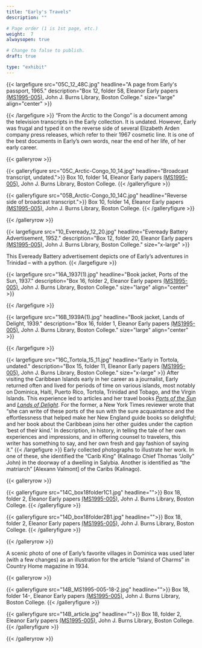 ```yaml
---
title: "Early's Travels"
description: ""

# Page order (1 is 1st page, etc.)
weight:  7
alwaysopen: true

# Change to false to publish.
draft: true

type: "exhibit"
---
```

{{< largefigure src="05C_12_48C.jpg"
                headline="A page from Early's passport, 1965."
                description="Box 12, folder 58, Eleanor Early papers [(MS1995-005)](https://bc-primo.hosted.exlibrisgroup.com/permalink/f/l6ucgu/ALMA-BC21311150800001021), John J. Burns Library, Boston College." 
                size="large" align="center" >}}

{{< /largefigure >}}
“From the Arctic to the Congo” is a document among the television transcripts in the Early collection. It is undated. However, Early was frugal and typed it on the reverse side of several Elizabeth Arden company press releases, which refer to their 1967 cosmetic line. It is one of the best documents in Early’s own words, near the end of her life, of her early career.

{{< galleryrow >}}

{{< galleryfigure src="05C_Arctic-Congo_10_14.jpg"
           headline="Broadcast transcript, undated.">}} Box 10, folder 14, Eleanor Early papers [(MS1995-005)](https://bc-primo.hosted.exlibrisgroup.com/permalink/f/l6ucgu/ALMA-BC21311150800001021), John J. Burns Library, Boston College.
{{< /galleryfigure >}}

{{< galleryfigure src="05B_Arctic-Congo_10_14C.jpg"
           headline="Reverse side of broadcast transcript.">}} Box 10, folder 14, Eleanor Early papers [(MS1995-005)](https://bc-primo.hosted.exlibrisgroup.com/permalink/f/l6ucgu/ALMA-BC21311150800001021), John J. Burns Library, Boston College.
{{< /galleryfigure >}}

{{< /galleryrow >}}

{{< largefigure src="10_Eveready_12_20.jpg"
                headline="Eveready Battery Advertisement, 1952."
                description="Box 12, folder 20, Eleanor Early papers [(MS1995-005)](https://bc-primo.hosted.exlibrisgroup.com/permalink/f/l6ucgu/ALMA-BC21311150800001021), John J. Burns Library, Boston College."
                size="x-large" >}}
				
This Eveready Battery advertisement depicts one of Early’s adventures in Trinidad – with a python.
{{< /largefigure >}}

{{< largefigure src="16A_1937(1).jpg"
                headline="Book jacket, Ports of the Sun, 1937."
                description="Box 16, folder 2, Eleanor Early papers [(MS1995-005)](https://bc-primo.hosted.exlibrisgroup.com/permalink/f/l6ucgu/ALMA-BC21311150800001021), John J. Burns Library, Boston College." 
                size="large" align="center" >}}

{{< /largefigure >}}

{{< largefigure src="16B_1939A(1).jpg"
                headline="Book jacket, Lands of Delight, 1939."
                description="Box 16, folder 1, Eleanor Early papers [(MS1995-005)](https://bc-primo.hosted.exlibrisgroup.com/permalink/f/l6ucgu/ALMA-BC21311150800001021), John J. Burns Library, Boston College." 
                size="large" align="center" >}}

{{< /largefigure >}}

{{< largefigure src="16C_Tortola_15_11.jpg"
                headline="Early in Tortola, undated."
                description="Box 15, folder 11, Eleanor Early papers [(MS1995-005)](https://bc-primo.hosted.exlibrisgroup.com/permalink/f/l6ucgu/ALMA-BC21311150800001021), John J. Burns Library, Boston College."
                size="x-large" >}}
After visiting the Caribbean Islands early in her career as a journalist, Early returned often and lived for periods of time on various islands, most notably on Dominica, Haiti, Puerto Rico, Tortola, Trinidad and Tobago, and the Virgin Islands. This experience led to articles and her travel books *[Ports of the Sun](https://bc-primo.hosted.exlibrisgroup.com/permalink/f/l6ucgu/ALMA-BC21379305460001021)* and *[Lands of Delight](https://bc-primo.hosted.exlibrisgroup.com/permalink/f/l6ucgu/ALMA-BC21366415100001021)*. For the former, a New York Times reviewer wrote that “she can write of these ports of the sun with the sure acquaintance and the effortlessness that helped make her New England guide books so delightful; and her book about the Caribbean joins her other guides under the caption ‘best of their kind.’ In description, in history, in telling the tale of her own experiences and impressions, and in offering counsel to travelers, this writer has something to say, and her own fresh and gay fashion of saying it.”
{{< /largefigure >}}
Early collected photographs to illustrate her work. In one of these, she identified the “Carib King” (Kalinago Chief Thomas “Jolly” John) in the doorway of a dwelling in Salybia. Another is identified as “the matriarch” [Alexann Valmont] of the Caribs (Kalinago). 

{{< galleryrow >}}

{{< galleryfigure src="14C_box18folder1C1.jpg"
           headline="">}} Box 18, folder 2, Eleanor Early papers [(MS1995-005)](https://bc-primo.hosted.exlibrisgroup.com/permalink/f/l6ucgu/ALMA-BC21311150800001021), John J. Burns Library, Boston College.
{{< /galleryfigure >}}

{{< galleryfigure src="14D_box18folder2B1.jpg"
           headline="">}} Box 18, folder 2, Eleanor Early papers [(MS1995-005)](https://bc-primo.hosted.exlibrisgroup.com/permalink/f/l6ucgu/ALMA-BC21311150800001021), John J. Burns Library, Boston College.
{{< /galleryfigure >}}

{{< /galleryrow >}}

A scenic photo of one of Early’s favorite villages in Dominica was used later (with a few changes) as an illustration for the article “Island of Charms” in Country Home magazine in 1934.

{{< galleryrow >}}

{{< galleryfigure src="14B_MS1995-005-18-2.jpg"
           headline="">}} Box 18, folder 14-, Eleanor Early papers [(MS1995-005)](https://bc-primo.hosted.exlibrisgroup.com/permalink/f/l6ucgu/ALMA-BC21311150800001021), John J. Burns Library, Boston College.
{{< /galleryfigure >}}

{{< galleryfigure src="14B_article.jpg"
           headline="">}} Box 18, folder 2, Eleanor Early papers [(MS1995-005)](https://bc-primo.hosted.exlibrisgroup.com/permalink/f/l6ucgu/ALMA-BC21311150800001021), John J. Burns Library, Boston College.
{{< /galleryfigure >}}

{{< /galleryrow >}}